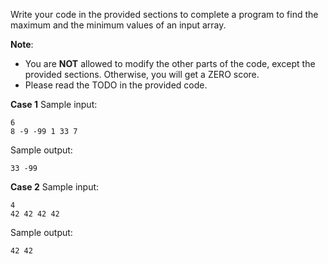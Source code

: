 Write your code in the provided sections to complete a program to find the maximum and the minimum values of an input array.

**Note**:

- You are **NOT** allowed to modify the other parts of the code, except the provided sections. Otherwise, you will get a ZERO score.
- Please read the TODO in the provided code.

**Case 1**
Sample input:
```
6
8 -9 -99 1 33 7
```
Sample output:
```
33 -99
```

**Case 2**
Sample input:
```
4
42 42 42 42
```
Sample output:
```
42 42
```
